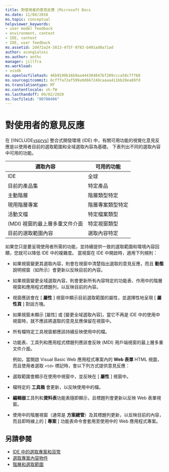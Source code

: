 ```yaml
---
title: 對使用者的意見反應 |Microsoft Docs
ms.date: 11/04/2016
ms.topic: conceptual
helpviewer_keywords:
- user model feedback
- environment, context
- IDE, context
- IDE, user feedback
ms.assetid: 2d472a24-3813-4f5f-9783-b491ad8a71ad
author: acangialosi
ms.author: anthc
manager: jillfra
ms.workload:
- vssdk
ms.openlocfilehash: 46b9190b16b9aa444384847bf209ccca50c7f768
ms.sourcegitcommit: 6cfffa72af599a9d667249caaaa411bb28ea69fd
ms.translationtype: MT
ms.contentlocale: zh-TW
ms.lasthandoff: 09/02/2020
ms.locfileid: "80708406"
---
```

# <a name="feedback-to-the-user"></a>對使用者的意見反應
在 [!INCLUDE[vsprvs](../../code-quality/includes/vsprvs_md.md)] 整合式開發環境 (IDE) 中，有關可用功能的視覺化意見反應是以使用者目前的選取範圍和全域選取內容為基礎。 下表列出不同的選取內容中可用的功能。

|選取內容|可用的功能|
|-----------------------|-----------------------------|
|IDE|全球|
|目前的產品集|特定產品|
|主動階層|階層類型特定|
|現用階層專案|階層專案類型特定|
|活動文檔|特定檔案類型|
| (MDI) 視窗的最上層多重文件介面|特定視窗類型|
|目前的選取範圍內容|選取內容特定|

 如果您只是要呈現使用者所需的功能，並持續提供一致的選取範圍和環境內容回饋，您就可以降低 IDE 中的複雜度。 當視窗在 IDE 中開啟時，適用下列規則：

- 如果視窗變更其選取內容，則會在視窗中清楚指出選取的意見反應，而且 **動態** 說明視窗（如所示）會更新以反映目前的內容。

- 如果視窗變更全域選取內容，則會更新所有內容特定的功能表、作用中的階層視窗和應用程式標題列，以反映目前的內容。

- 視窗應該會在 [ **屬性** ] 視窗中顯示目前選取範圍的屬性，並選擇性地呈現 [ **屬性頁** ] 對話方塊。

- 如果視窗未顯示 [屬性] 或 [變更全域選取內容]，當它不再是 IDE 中的使用中視窗時，就不應該將選取的意見反應保留在視窗中。

- 所有檔特定工具視窗都應該持續反映使用中的檔。

- 功能表、工具列和應用程式標題列應該會反映 (MDI) 用戶端視窗的最上層多重文件介面。

  例如，當開啟 Visual Basic Web 應用程式專案內的 **Web 表單** HTML 視圖，而且使用者選取 `<td>` 標記時，會以下列方式提供意見反應：

- 選取範圍會顯示在使用中視窗中，並反映在 [ **屬性** ] 視窗中。

- 檔特定的 **工具箱** 會更新，以反映使用中的檔。

- **編輯器**工具列和**資料表**功能表隨即顯示，且標題列會更新以反映 Web 表單視窗。

- 使用中的階層視窗（通常是 **方案總管**）及其標題列更新，以反映目前的內容，而且即時線上的 [ **專案** ] 功能表命令會套用至使用中的 Web 應用程式專案。

## <a name="see-also"></a>另請參閱
- [IDE 中的選取專案和貨幣](../../extensibility/internals/selection-and-currency-in-the-ide.md)
- [選取專案內容物件](../../extensibility/internals/selection-context-objects.md)
- [階層和選取範圍](../../extensibility/internals/hierarchies-and-selection.md)
